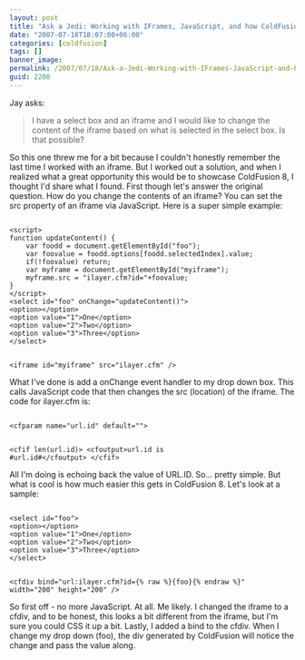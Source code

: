 ```yaml
---
layout: post
title: "Ask a Jedi: Working with IFrames, JavaScript, and how ColdFusion 8 makes life easier"
date: "2007-07-18T18:07:00+06:00"
categories: [coldfusion]
tags: []
banner_image: 
permalink: /2007/07/18/Ask-a-Jedi-Working-with-IFrames-JavaScript-and-how-ColdFusion-8-makes-life-easier
guid: 2200
---
```


Jay asks:

<blockquote>
I have a select box and an iframe and I would like to change the content of the iframe based on what is selected in the select box. Is that possible?
</blockquote>

So this one threw me for a bit because I couldn't honestly remember the last time I worked with an iframe. But I worked out a solution, and when I realized what a great opportunity this would be to showcase ColdFusion 8, I thought I'd share what I found. First though let's answer the original question. How do you change the contents of an iframe? You can set the src property of an iframe via JavaScript. Here is a super simple example:

<code>
&lt;script&gt;
function updateContent() {
	var foodd = document.getElementById("foo");
	var foovalue = foodd.options[foodd.selectedIndex].value;
	if(!foovalue) return;
	var myframe = document.getElementById("myiframe");
	myframe.src = "ilayer.cfm?id="+foovalue;
}
&lt;/script&gt;
&lt;select id="foo" onChange="updateContent()"&gt;
&lt;option&gt;&lt;/option&gt;
&lt;option value="1"&gt;One&lt;/option&gt;
&lt;option value="2"&gt;Two&lt;/option&gt;
&lt;option value="3"&gt;Three&lt;/option&gt;
&lt;/select&gt;

&lt;iframe id="myiframe" src="ilayer.cfm" /&gt;
</code>

What I've done is add a onChange event handler to my drop down box. This calls JavaScript code that then changes the src (location) of the iframe. The code for ilayer.cfm is:

<code>
&lt;cfparam name="url.id" default=""&gt;

&lt;cfif len(url.id)&gt;
	&lt;cfoutput&gt;url.id is #url.id#&lt;/cfoutput&gt;
&lt;/cfif&gt;
</code>

All I'm doing is echoing back the value of URL.ID. So... pretty simple. But what is cool is how much easier this gets in ColdFusion 8. Let's look at a sample:

<code>
&lt;select id="foo"&gt;
&lt;option&gt;&lt;/option&gt;
&lt;option value="1"&gt;One&lt;/option&gt;
&lt;option value="2"&gt;Two&lt;/option&gt;
&lt;option value="3"&gt;Three&lt;/option&gt;
&lt;/select&gt;

&lt;cfdiv bind="url:ilayer.cfm?id={% raw %}{foo}{% endraw %}" width="200" height="200" /&gt;
</code>

So first off - no more JavaScript. At all. Me likely. I changed the iframe to a cfdiv, and to be honest, this looks a bit different from the iframe, but I'm sure you could CSS it up a bit. Lastly, I added a bind to the cfdiv. When I change my drop down (foo), the div generated by ColdFusion will notice the change and pass the value along.